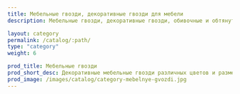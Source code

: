 ```yaml
---
title: Мебельные гвозди, декоративные гвозди для мебели
description: Мебельные гвозди, декоративные гвозди, обивочные и обтянутые кожей купить с доставкой по Москве

layout: category
permalink: /catalog/:path/
type: "category"
weight: 6

prod_title: Мебельные гвозди
prod_short_desc: Декоративные мебельные гвозди различных цветов и размеров. Классические мебельные гвозди, крашенные, обтянутые кожей и другие. Мебельные молдинги.
prod_image: /images/catalog/category-mebelnye-gvozdi.jpg
---
```

